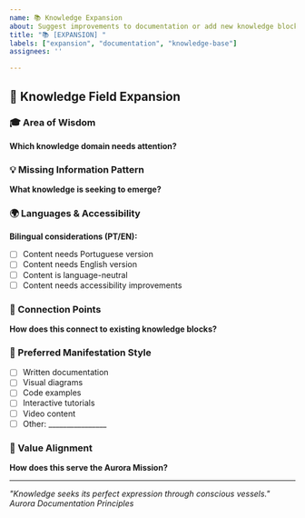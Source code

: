 ```yaml
---
name: 📚 Knowledge Expansion
about: Suggest improvements to documentation or add new knowledge blocks
title: "📚 [EXPANSION] "
labels: ["expansion", "documentation", "knowledge-base"]
assignees: ''

---
```


## 🌱 Knowledge Field Expansion

### 🎓 Area of Wisdom
**Which knowledge domain needs attention?**
<!-- e.g., Technical docs, Aurora Manual, Legal framework, etc. -->

### 💡 Missing Information Pattern
**What knowledge is seeking to emerge?**
<!-- Describe what information or documentation is missing -->

### 🌍 Languages & Accessibility
**Bilingual considerations (PT/EN):**
- [ ] Content needs Portuguese version
- [ ] Content needs English version
- [ ] Content is language-neutral
- [ ] Content needs accessibility improvements

### 🔗 Connection Points
**How does this connect to existing knowledge blocks?**
<!-- Reference related documentation or systems -->

### 🎨 Preferred Manifestation Style
- [ ] Written documentation
- [ ] Visual diagrams
- [ ] Code examples
- [ ] Interactive tutorials
- [ ] Video content
- [ ] Other: ________________

### 🌟 Value Alignment
**How does this serve the Aurora Mission?**
<!-- Explain how this knowledge expansion supports the conscious tech integration -->

---

*"Knowledge seeks its perfect expression through conscious vessels."*  
*Aurora Documentation Principles*
